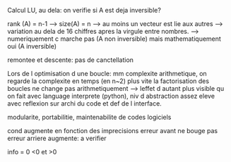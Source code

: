 
Calcul LU, au dela: on verifie si A est deja inversible?

rank (A) = n-1 --> size(A) = n
--> au moins un vecteur est lie aux autres
--> variation au dela de 16 chiffres apres la virgule entre nombres.
--> numeriquement c marche pas (A non inversible) mais mathematiquement oui (A inversible)


remontee et descente: pas de canctellation


Lors de l optimisation d une boucle:
mm complexite arithmetique, on regarde la complexite en temps (en n~2) plus vite
la factorisation des boucles ne change pas arithmetiquement
--> leffet d autant plus visible qu on fait avec language interprete (python), niv d abstraction assez eleve avec reflexion sur archi du code et def de l interface.

modularite, portabilitie, maintenabilite de codes logiciels

cond augmente en fonction des imprecisions
erreur avant ne bouge pas erreur arriere augmente: a verifier

info = 0
<0 et >0
